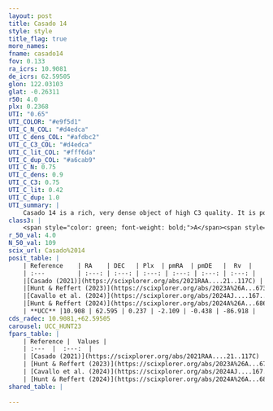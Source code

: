 ```yaml
---
layout: post
title: Casado 14
style: style
title_flag: true
more_names: 
fname: casado14
fov: 0.133
ra_icrs: 10.9081
de_icrs: 62.59505
glon: 122.03103
glat: -0.26311
r50: 4.0
plx: 0.2368
UTI: "0.65"
UTI_COLOR: "#e9f5d1"
UTI_C_N_COL: "#d4edca"
UTI_C_dens_COL: "#afdbc2"
UTI_C_C3_COL: "#d4edca"
UTI_C_lit_COL: "#fff6da"
UTI_C_dup_COL: "#a6cab9"
UTI_C_N: 0.75
UTI_C_dens: 0.9
UTI_C_C3: 0.75
UTI_C_lit: 0.42
UTI_C_dup: 1.0
UTI_summary: |
    Casado 14 is a rich, very dense object of high C3 quality. It is poorly studied in the literature.
class3: |
    <span style="color: green; font-weight: bold;">A</span><span style="color: #FFC300; font-weight: bold;">B</span>
r_50_val: 4.0
N_50_val: 109
scix_url: Casado%2014
posit_table: |
    | Reference    | RA    | DEC   | Plx  | pmRA  | pmDE   |  Rv  |
    | :---         | :---: | :---: | :---: | :---: | :---: | :---: |
    |[Casado (2021)](https://scixplorer.org/abs/2021RAA....21..117C) | 10.921 | 62.598 | 0.21 | -2.1 | -0.4 | -- |
    |[Hunt & Reffert (2023)](https://scixplorer.org/abs/2023A%26A...673A.114H) | 10.868 | 62.616 | 0.246 | -2.117 | -0.433 | -86.948 |
    |[Cavallo et al. (2024)](https://scixplorer.org/abs/2024AJ....167...12C) | 10.897 | 62.594 | 0.244 | -- | -- | -- |
    |[Hunt & Reffert (2024)](https://scixplorer.org/abs/2024A%26A...686A..42H) | 10.868 | 62.616 | 0.246 | -2.117 | -0.433 | -86.948 |
    | **UCC** |10.908 | 62.595 | 0.237 | -2.109 | -0.438 | -86.918 | 
cds_radec: 10.9081,+62.59505
carousel: UCC_HUNT23
fpars_table: |
    | Reference |  Values |
    | :---  |  :---:  |
    | [Casado (2021)](https://scixplorer.org/abs/2021RAA....21..117C) | `d_kpc=4.2` |
    | [Hunt & Reffert (2023)](https://scixplorer.org/abs/2023A%26A...673A.114H) | `AV50=3.059, diffAV50=2.6, MOD50=12.947, logAge50=7.975` |
    | [Cavallo et al. (2024)](https://scixplorer.org/abs/2024AJ....167...12C) | `AV50=2.82, dMod50=12.49, logAge50=8.27, [Fe/H]50=0.26` |
    | [Hunt & Reffert (2024)](https://scixplorer.org/abs/2024A%26A...686A..42H) | `MassJ=1404.92` |
shared_table: |
    
---
```

